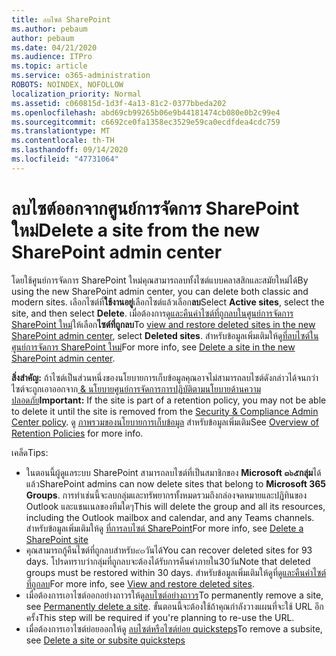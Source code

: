```yaml
---
title: ลบไซต์ SharePoint
ms.author: pebaum
author: pebaum
ms.date: 04/21/2020
ms.audience: ITPro
ms.topic: article
ms.service: o365-administration
ROBOTS: NOINDEX, NOFOLLOW
localization_priority: Normal
ms.assetid: c060815d-1d3f-4a13-81c2-0377bbeda202
ms.openlocfilehash: abd69cb99265b06e9b44181474cb080e0b2c99e4
ms.sourcegitcommit: c6692ce0fa1358ec3529e59ca0ecdfdea4cdc759
ms.translationtype: MT
ms.contentlocale: th-TH
ms.lasthandoff: 09/14/2020
ms.locfileid: "47731064"
---
```

# <a name="delete-a-site-from-the-new-sharepoint-admin-center"></a><span data-ttu-id="3a5e2-102">ลบไซต์ออกจากศูนย์การจัดการ SharePoint ใหม่</span><span class="sxs-lookup"><span data-stu-id="3a5e2-102">Delete a site from the new SharePoint admin center</span></span>

<span data-ttu-id="3a5e2-103">โดยใช้ศูนย์การจัดการ SharePoint ใหม่คุณสามารถลบทั้งไซต์แบบคลาสสิกและสมัยใหม่ได้</span><span class="sxs-lookup"><span data-stu-id="3a5e2-103">By using the new SharePoint admin center, you can delete both classic and modern sites.</span></span> <span data-ttu-id="3a5e2-104">เลือกไซต์ที่**ใช้งานอยู่**เลือกไซต์แล้วเลือก**ลบ**</span><span class="sxs-lookup"><span data-stu-id="3a5e2-104">Select **Active sites**, select the site, and then select **Delete**.</span></span> <span data-ttu-id="3a5e2-105">เมื่อต้องการ[ดูและคืนค่าไซต์ที่ถูกลบในศูนย์การจัดการ SharePoint ใหม่](https://docs.microsoft.com/sharepoint/view-and-restore-deleted-sites-in-new-admin-center)ให้เลือก**ไซต์ที่ถูกลบ**</span><span class="sxs-lookup"><span data-stu-id="3a5e2-105">To [view and restore deleted sites in the new SharePoint admin center](https://docs.microsoft.com/sharepoint/view-and-restore-deleted-sites-in-new-admin-center), select **Deleted sites**.</span></span> <span data-ttu-id="3a5e2-106">สำหรับข้อมูลเพิ่มเติมให้ดู[ที่ลบไซต์ในศูนย์การจัดการ SharePoint ใหม่](https://docs.microsoft.com/sharepoint/delete-site-collection#delete-a-site-in-the-new-sharepoint-admin-center)</span><span class="sxs-lookup"><span data-stu-id="3a5e2-106">For more info, see [Delete a site in the new SharePoint admin center](https://docs.microsoft.com/sharepoint/delete-site-collection#delete-a-site-in-the-new-sharepoint-admin-center).</span></span>

<span data-ttu-id="3a5e2-107">**สิ่งสำคัญ:** ถ้าไซต์เป็นส่วนหนึ่งของนโยบายการเก็บข้อมูลคุณอาจไม่สามารถลบไซต์ดังกล่าวได้จนกว่าไซต์จะถูกเอาออกจาก[ &amp; นโยบายศูนย์การจัดการการปฏิบัติตามนโยบายด้านความปลอดภัย](https://protection.office.com/?rfr=AdminCenter#/homepage)</span><span class="sxs-lookup"><span data-stu-id="3a5e2-107">**Important:** If the site is part of a retention policy, you may not be able to delete it until the site is removed from the [Security &amp; Compliance Admin Center policy](https://protection.office.com/?rfr=AdminCenter#/homepage).</span></span> <span data-ttu-id="3a5e2-108">ดู [ภาพรวมของนโยบายการเก็บข้อมูล](https://docs.microsoft.com/microsoft-365/compliance/retention-policies) สำหรับข้อมูลเพิ่มเติม</span><span class="sxs-lookup"><span data-stu-id="3a5e2-108">See [Overview of Retention Policies](https://docs.microsoft.com/microsoft-365/compliance/retention-policies) for more info.</span></span> 

<span data-ttu-id="3a5e2-109">เคล็ด</span><span class="sxs-lookup"><span data-stu-id="3a5e2-109">Tips:</span></span>
- <span data-ttu-id="3a5e2-110">ในตอนนี้ผู้ดูแลระบบ SharePoint สามารถลบไซต์ที่เป็นสมาชิกของ **Microsoft ๓๖๕กลุ่ม**ได้แล้ว</span><span class="sxs-lookup"><span data-stu-id="3a5e2-110">SharePoint admins can now delete sites that belong to **Microsoft 365 Groups**.</span></span> <span data-ttu-id="3a5e2-111">การทำเช่นนี้จะลบกลุ่มและทรัพยากรทั้งหมดรวมถึงกล่องจดหมายและปฏิทินของ Outlook และแชนเนลของทีมใดๆ</span><span class="sxs-lookup"><span data-stu-id="3a5e2-111">This will delete the group and all its resources, including the Outlook mailbox and calendar, and any Teams channels.</span></span> <span data-ttu-id="3a5e2-112">สำหรับข้อมูลเพิ่มเติมให้ดู [ที่การลบไซต์ SharePoint](https://docs.microsoft.com/sharepoint/manage-sites-in-new-admin-center#delete-a-site)</span><span class="sxs-lookup"><span data-stu-id="3a5e2-112">For more info, see [Delete a SharePoint site](https://docs.microsoft.com/sharepoint/manage-sites-in-new-admin-center#delete-a-site)</span></span>
- <span data-ttu-id="3a5e2-113">คุณสามารถกู้คืนไซต์ที่ถูกลบสำหรับ๙๓วันได้</span><span class="sxs-lookup"><span data-stu-id="3a5e2-113">You can recover deleted sites for 93 days.</span></span> <span data-ttu-id="3a5e2-114">โปรดทราบว่ากลุ่มที่ถูกลบจะต้องได้รับการคืนค่าภายใน30วัน</span><span class="sxs-lookup"><span data-stu-id="3a5e2-114">Note that deleted groups must be restored within 30 days.</span></span> <span data-ttu-id="3a5e2-115">สำหรับข้อมูลเพิ่มเติมให้ดูที่[ดูและคืนค่าไซต์ที่ถูกลบ](https://docs.microsoft.com/sharepoint/view-and-restore-deleted-sites-in-new-admin-center)</span><span class="sxs-lookup"><span data-stu-id="3a5e2-115">For more info, see [View and restore deleted sites](https://docs.microsoft.com/sharepoint/view-and-restore-deleted-sites-in-new-admin-center).</span></span>
- <span data-ttu-id="3a5e2-116">เมื่อต้องการเอาไซต์ออกอย่างถาวรให้ดู[ลบไซต์อย่างถาวร](https://docs.microsoft.com/sharepoint/delete-site-collection#permanently-delete-a-site)</span><span class="sxs-lookup"><span data-stu-id="3a5e2-116">To permanently remove a site, see [Permanently delete a site](https://docs.microsoft.com/sharepoint/delete-site-collection#permanently-delete-a-site).</span></span> <span data-ttu-id="3a5e2-117">ขั้นตอนนี้จะต้องใช้ถ้าคุณกำลังวางแผนที่จะใช้ URL อีกครั้ง</span><span class="sxs-lookup"><span data-stu-id="3a5e2-117">This step will be required if you're planning to re-use the URL.</span></span> 
- <span data-ttu-id="3a5e2-118">เมื่อต้องการเอาไซต์ย่อยออกให้ดู [ลบไซต์หรือไซต์ย่อย quicksteps](https://support.office.com/article/Delete-a-SharePoint-site-or-subsite-bc37b743-0cef-475e-9a8c-8fc4d40179fb#__bkmkshortcut)</span><span class="sxs-lookup"><span data-stu-id="3a5e2-118">To remove a subsite, see [Delete a site or subsite quicksteps](https://support.office.com/article/Delete-a-SharePoint-site-or-subsite-bc37b743-0cef-475e-9a8c-8fc4d40179fb#__bkmkshortcut)</span></span>
